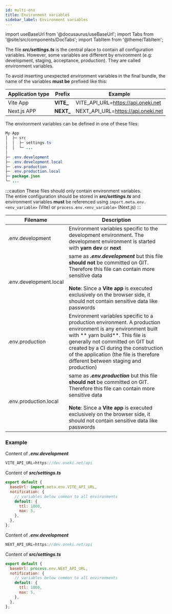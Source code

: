 ```yaml
---
id: multi-env
title: Environment variables
sidebar_label: Environment variables
---
```


import useBaseUrl from '@docusaurus/useBaseUrl';
import Tabs from '@site/src/components/DocTabs';
import TabItem from '@theme/TabItem';

The file **_src/settings.ts_** is the central place to contain all configuration variables. However, some variables are different by environment (e.g: development, staging, acceptance, production). They are called environment variables.

To avoid inserting unexpected environment variables in the final bundle, the name of the variables **must be** prefixed like this:

| Application type | Prefix     | Example                            |
| ---------------- | ---------- | ---------------------------------- |
| Vite App         | **VITE\_** | VITE_API_URL=https://api.oneki.net |
| Next.js APP      | **NEXT\_** | NEXT_API_URL=https://api.oneki.net |

The environment variables can be defined in one of these files:

```java
My-App
│  ├─ src
│  │  ├─ settings.ts
│  │  └─ ...
│
├─ .env.development
├─ .env.development.local
├─ .env.production
├─ .env.production.local
├─ package.json
└─ ...
```

<p/>

:::caution
These files should only contain environment variables. <br/>The entire configuration should be stored in **_src/settings.ts_** and environment variables **must** be referenced using `import.meta.env.<env_variable>` (Vite) or `process.env.<env_variable>` (Next.js)
:::

| Filename               | Description                                                                                                                                                                                                                                                                                                     |
| ---------------------- | --------------------------------------------------------------------------------------------------------------------------------------------------------------------------------------------------------------------------------------------------------------------------------------------------------------- |
| .env.development       | Environment variables specific to the development environment. The development environment is started with **yarn dev** or **next**                                                                                                                                                                             |
| .env.development.local | same as **_.env.development_** but this file **should not** be committed on GIT.<br/>Therefore this file can contain more sensitive data<br/><br/>**Note**: Since a **Vite app** is executed exclusively on the browser side, it should not contain sensitive data like passwords                                               |
| .env.production        | Environment variables specific to a production environment. A production environment is any environment built with ** yarn build**. This file is generally not committed on GIT but created by a CI during the construction of the application (the file is therefore different between staging and production) |
| .env.production.local  | same as **_.env.production_** but this file **should not** be committed on GIT.<br/>Therefore this file can contain more sensitive data<br/><br/>**Note**: Since a **Vite app** is executed exclusively on the browser side, it should not contain sensitive data like passwords                                                  |

### Example

<Tabs>
  <TabItem value="cra">

Content of **_.env.development_**

```javascript
VITE_API_URL=https://dev.oneki.net/api
```

<p/>

Content of **_src/settings.ts_**

```javascript
export default {
  baseUrl: import.meta.env.VITE_API_URL,
  notification: {
    // variables below common to all environments
    default: {
      ttl: 1000,
      max: 5,
    },
  },
};
```

</TabItem>
<TabItem value="next">

Content of **_.env.development_**

```javascript
NEXT_API_URL=https://dev.oneki.net/api
```

<p/>

Content of **_src/settings.ts_**

```javascript
export default {
  baseUrl: process.env.NEXT_API_URL,
  notification: {
    // variables below common to all environments
    default: {
      ttl: 1000,
      max: 5,
    },
  },
};
```

</TabItem>

</Tabs>
